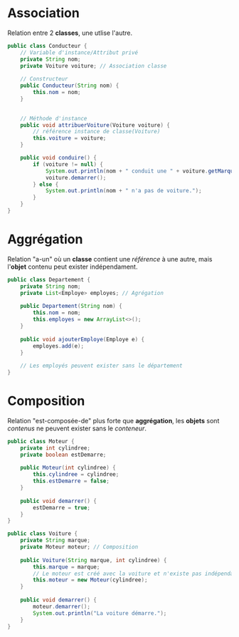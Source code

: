 # Association
Relation entre 2 __classes__, une utlise l'autre.

```java
public class Conducteur {
    // Variable d'instance/Attribut privé
    private String nom;
    private Voiture voiture; // Association classe
    
    // Constructeur
    public Conducteur(String nom) {
        this.nom = nom;
    }
    

    // Méthode d'instance
    public void attribuerVoiture(Voiture voiture) {
        // référence instance de classe(Voiture)
        this.voiture = voiture;
    }

    public void conduire() {
        if (voiture != null) {
            System.out.println(nom + " conduit une " + voiture.getMarque());
            voiture.demarrer();
        } else {
            System.out.println(nom + " n'a pas de voiture.");
        }
    }
}
```

# Aggrégation
Relation "a-un" où un __classe__ contient une _référence_ à une autre, mais l'__objet__ contenu peut exister indépendament.

```java
public class Departement {
    private String nom;
    private List<Employe> employes; // Agrégation
    
    public Departement(String nom) {
        this.nom = nom;
        this.employes = new ArrayList<>();
    }
    
    public void ajouterEmploye(Employe e) {
        employes.add(e);
    }
    
    // Les employés peuvent exister sans le département
}
```

# Composition
Relation "est-composée-de" plus forte que __aggrégation__, les __objets__ sont _contenus_ ne peuvent exister sans le _conteneur_.

```java
public class Moteur {
    private int cylindree;
    private boolean estDemarre;
    
    public Moteur(int cylindree) {
        this.cylindree = cylindree;
        this.estDemarre = false;
    }
    
    public void demarrer() {
        estDemarre = true;
    }
}

public class Voiture {
    private String marque;
    private Moteur moteur; // Composition
    
    public Voiture(String marque, int cylindree) {
        this.marque = marque;
        // Le moteur est créé avec la voiture et n'existe pas indépendamment
        this.moteur = new Moteur(cylindree);
    }
    
    public void demarrer() {
        moteur.demarrer();
        System.out.println("La voiture démarre.");
    }
}
```